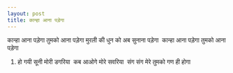 ```yaml
---
layout: post
title: कान्हा आना पड़ेगा
---
```


कान्हा आना पड़ेगा तुमको आना पड़ेगा
मुरली की धुन को अब सुनाना पड़ेगा 
कान्हा आना पड़ेगा तुमको आना पड़ेगा
1. हो गयी सूनी मोरी डगरिया 
कब आओगे मोरे सवरिया 
संग संग मेरे तुमको गण ही होगा 
